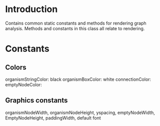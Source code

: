 # Introduction #

Contains common static constants and methods for rendering graph analysis. Methods and constants in this class all relate to rendering.


# Constants #
## Colors ##
organismStringColor: black
organismBoxColor: white
connectionColor:
emptyNodeColor:

## Graphics constants ##
organismNodeWidth, organismNodeHeight, yspacing, emptyNodeWidth, EmptyNodeHeight, paddingWidth, default font